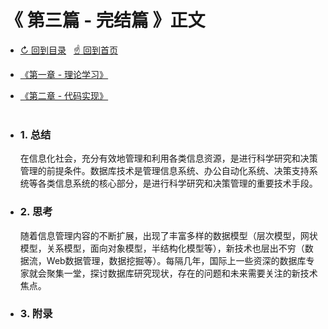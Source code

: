 # 《 第三篇 - 完结篇 》正文

- [↻ 回到目录](https://github.com/Lvsi-China/Sherk/blob/master/docs/README.section3.index.md) &nbsp; [☝ 回到首页](https://github.com/Lvsi-China/Sherk)
- [《第一章 - 理论学习》](https://github.com/Lvsi-China/Sherk/blob/master/docs/README.section1.index.md)
- [《第二章 - 代码实现》](https://github.com/Lvsi-China/Sherk/blob/master/docs/README.section2.index.md)
<br/><br/>


- ### 1. 总结
    在信息化社会，充分有效地管理和利用各类信息资源，是进行科学研究和决策管理的前提条件。数据库技术是管理信息系统、办公自动化系统、决策支持系统等各类信息系统的核心部分，是进行科学研究和决策管理的重要技术手段。

- ### 2. 思考
    随着信息管理内容的不断扩展，出现了丰富多样的数据模型（层次模型，网状模型，关系模型，面向对象模型，半结构化模型等），新技术也层出不穷（数据流，Web数据管理，数据挖掘等）。每隔几年，国际上一些资深的数据库专家就会聚集一堂，探讨数据库研究现状，存在的问题和未来需要关注的新技术焦点。

- ### 3. 附录


